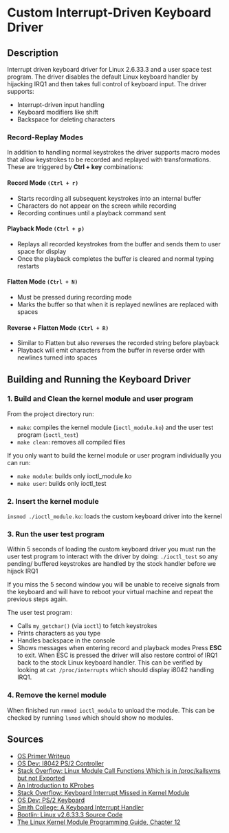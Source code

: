 # Custom Interrupt-Driven Keyboard Driver

## Description
Interrupt driven keyboard driver for Linux 2.6.33.3 and a user space test program. The driver disables the default Linux keyboard handler by hijacking IRQ1 and then takes full control of keyboard input.
The driver supports:
- Interrupt-driven input handling
- Keyboard modifiers like shift 
- Backspace for deleting characters
### Record-Replay Modes
In addition to handling normal keystrokes the driver supports macro modes that allow keystrokes to be recorded and replayed with transformations. These are triggered by **Ctrl + key** combinations:
#### Record Mode `(Ctrl + r)`
- Starts recording all subsequent keystrokes into an internal buffer
- Characters do not appear on the screen while recording
- Recording continues until a playback command sent

#### Playback Mode `(Ctrl + p)`
- Replays all recorded keystrokes from the buffer and sends them to user space for display
- Once the playback completes the buffer is cleared and normal typing restarts

#### Flatten Mode `(Ctrl + N)`
- Must be pressed during recording mode
- Marks the buffer so that when it is replayed newlines are replaced with spaces

#### Reverse + Flatten Mode `(Ctrl + R)`
- Similar to Flatten but also reverses the recorded string before playback
- Playback will emit characters from the buffer in reverse order with newlines turned into spaces

## Building and Running the Keyboard Driver
### 1. Build and Clean the kernel module and user program
From the project directory run:
- `make`: compiles the kernel module (`ioctl_module.ko`) and the user test program (`ioctl_test`)
- `make clean`: removes all compiled files

If you only want to build the kernel module or user program individually you can run:
- `make module`: builds only ioctl_module.ko
- `make user`: builds only ioctl_test

### 2. Insert the kernel module
`insmod ./ioctl_module.ko`: loads the custom keyboard driver into the kernel

### 3. Run the user test program
Within 5 seconds of loading the custom keyboard driver you must run the user test program to interact with the driver by doing:
`./ioctl_test`
 so any pending/ buffered keystrokes are handled by the stock handler before we hijack IRQ1

 If you miss the 5 second window you will be unable to receive signals from the keyboard and will have to reboot your virtual machine and repeat the previous steps again.

The user test program: 
- Calls `my_getchar()` (via `ioctl`) to fetch keystrokes
- Prints characters as you type
- Handles backspace in the console
- Shows messages when entering record and playback modes
Press **ESC** to exit. When ESC is pressed the driver will also restore control of IRQ1 back to the stock Linux keyboard handler. This can be verified by looking at `cat /proc/interrupts` which should display i8042 handling IRQ1.

### 4. Remove the kernel module
When finished run `rmmod ioctl_module` to unload the module. This can be checked by running `lsmod` which should show no modules.

## Sources
- [OS Primer Writeup](https://www.cs.bu.edu/fac/richwest/cs552_fall_2025/assignments/primer/primer.html)
- [OS Dev: I8042 PS/2 Controller](https://wiki.osdev.org/I8042_PS/2_Controller)
- [Stack Overflow: Linux Module Call Functions Which is in /proc/kallsyms but not Exported](https://stackoverflow.com/questions/6455343/linux-module-call-functions-which-is-in-proc-kallsyms-but-not-exported)
- [An Introduction to KProbes](https://lwn.net/Articles/132196/)
- [Stack Overflow: Keyboard Interrupt Missed in Kernel Module](https://stackoverflow.com/questions/33933802/keyboard-interrupt-missed-in-kernel-module)
- [OS Dev: PS/2 Keyboard](https://wiki.osdev.org/PS/2_Keyboard)
- [Smith College: A Keyboard Interrupt Handler](https://www.science.smith.edu/~nhowe/262/oldlabs/keyboard.html)
- [Bootlin: Linux v2.6.33.3 Source Code](https://elixir.bootlin.com/linux/v2.6.33.3/source)
- [The Linux Kernel Module Programming Guide, Chapter 12](https://tldp.org/LDP/lkmpg/2.4/html/x1210.html)